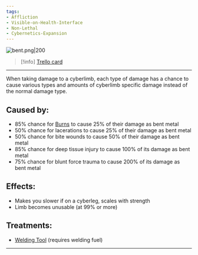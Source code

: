 ```yaml
---
tags:
- Affliction
- Visible-on-Health-Interface
- Non-Lethal
- Cybernetics-Expansion
---
```


![bent.png\|200](/Cybernetics%20Expansion%20(Needs%20images)/Bent%20Metal%20-%20Attachments/6718845db30472d958dd7df3.png)

> [!info] [Trello card](https://trello.com/c/hp2cYZhn/160-bent-metal)

---

When taking damage to a cyberlimb, each type of damage has a chance to cause various types and amounts of cyberlimb specific damage instead of the normal damage type.

## Caused by:

- 85% chance for [Burns](../Any%20bodypart/Burns.md)  to cause 25% of their damage as bent metal
- 50% chance for lacerations to cause 25% of their damage as bent metal
- 50% chance for bite wounds to cause 50% of their damage as bent metal
- 85% chance for deep tissue injury to cause 100% of its damage as bent metal
- 75% chance for blunt force trauma to cause 200% of its damage as bent metal

## Effects:

- Makes you slower if on a cyberleg, scales with strength
- Limb becomes unusable (at 99% or more)

## Treatments:

- [Welding Tool](Welding%20Tool.md)  (requires welding fuel)

---

